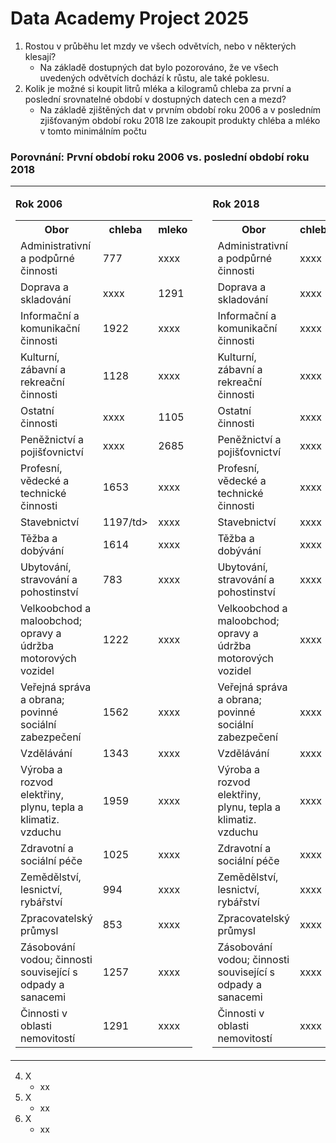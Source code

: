 # <b>Data Academy Project 2025</b>


1. Rostou v průběhu let mzdy ve všech odvětvích, nebo v některých klesají?
   - Na základě dostupných dat bylo pozorováno, že ve všech uvedených odvětvích dochází k růstu, ale také poklesu.
2. Kolik je možné si koupit litrů mléka a kilogramů chleba za první a poslední srovnatelné období v dostupných datech cen a mezd?
   - Na základě zjištěných dat v prvním období roku 2006 a v posledním zjišťovaným období roku 2018 lze zakoupit produkty chléba a mléko v tomto minimálním počtu
<h3>Porovnání: První období roku 2006 vs. poslední období roku 2018</h3>

<table>
<tr>
<td>

<b>Rok 2006</b>
<table>
  <tr>
    <th>Obor</th>
    <th>chleba</th>
    <th>mleko</th>
  </tr>
  <tr><td>Administrativní a podpůrné činnosti</td><td>777</td><td>xxxx</td></tr>
  <tr><td>Doprava a skladování</td><td>xxxx</td><td>1291</td></tr>
  <tr><td>Informační a komunikační činnosti</td><td>1922</td><td>xxxx</td></tr>
  <tr><td>Kulturní, zábavní a rekreační činnosti</td><td>1128</td><td>xxxx</td></tr>
  <tr><td>Ostatní činnosti</td><td>xxxx</td><td>1105</td></tr>
  <tr><td>Peněžnictví a pojišťovnictví</td><td>xxxx</td><td>2685</td></tr>
  <tr><td>Profesní, vědecké a technické činnosti</td><td>1653</td><td>xxxx</td></tr>
  <tr><td>Stavebnictví</td><td>1197/td><td>xxxx</td></tr>
  <tr><td>Těžba a dobývání</td><td>1614</td><td>xxxx</td></tr>
  <tr><td>Ubytování, stravování a pohostinství</td><td>783</td><td>xxxx</td></tr>
  <tr><td>Velkoobchod a maloobchod; opravy a údržba motorových vozidel</td><td>1222</td><td>xxxx</td></tr>
  <tr><td>Veřejná správa a obrana; povinné sociální zabezpečení</td><td>1562</td><td>xxxx</td></tr>
  <tr><td>Vzdělávání</td><td>1343</td><td>xxxx</td></tr>
  <tr><td>Výroba a rozvod elektřiny, plynu, tepla a klimatiz. vzduchu</td><td>1959</td><td>xxxx</td></tr>
  <tr><td>Zdravotní a sociální péče</td><td>1025</td><td>xxxx</td></tr>
  <tr><td>Zemědělství, lesnictví, rybářství</td><td>994</td><td>xxxx</td></tr>
  <tr><td>Zpracovatelský průmysl</td><td>853</td><td>xxxx</td></tr>
  <tr><td>Zásobování vodou; činnosti související s odpady a sanacemi</td><td>1257</td><td>xxxx</td></tr>
  <tr><td>Činnosti v oblasti nemovitostí</td><td>1291</td><td>xxxx</td></tr>
</table>

</td>
<td style="width: 50px;"></td> <!-- mezera mezi tabulkami -->
<td>

<b>Rok 2018</b>
<table>
  <tr>
    <th>Obor</th>
    <th>chleba</th>
    <th>mleko</th>
  </tr>
  <tr><td>Administrativní a podpůrné činnosti</td><td>xxxx</td><td>xxxx</td></tr>
  <tr><td>Doprava a skladování</td><td>xxxx</td><td>xxxx</td></tr>
  <tr><td>Informační a komunikační činnosti</td><td>xxxx</td><td>xxxx</td></tr>
  <tr><td>Kulturní, zábavní a rekreační činnosti</td><td>xxxx</td><td>xxxx</td></tr>
  <tr><td>Ostatní činnosti</td><td>xxxx</td><td>xxxx</td></tr>
  <tr><td>Peněžnictví a pojišťovnictví</td><td>xxxx</td><td>xxxx</td></tr>
  <tr><td>Profesní, vědecké a technické činnosti</td><td>xxxx</td><td>xxxx</td></tr>
  <tr><td>Stavebnictví</td><td>xxxx</td><td>xxxx</td></tr>
  <tr><td>Těžba a dobývání</td><td>xxxx</td><td>xxxx</td></tr>
  <tr><td>Ubytování, stravování a pohostinství</td><td>xxxx</td><td>xxxx</td></tr>
  <tr><td>Velkoobchod a maloobchod; opravy a údržba motorových vozidel</td><td>xxxx</td><td>xxxx</td></tr>
  <tr><td>Veřejná správa a obrana; povinné sociální zabezpečení</td><td>xxxx</td><td>xxxx</td></tr>
  <tr><td>Vzdělávání</td><td>xxxx</td><td>xxxx</td></tr>
  <tr><td>Výroba a rozvod elektřiny, plynu, tepla a klimatiz. vzduchu</td><td>xxxx</td><td>xxxx</td></tr>
  <tr><td>Zdravotní a sociální péče</td><td>xxxx</td><td>xxxx</td></tr>
  <tr><td>Zemědělství, lesnictví, rybářství</td><td>xxxx</td><td>xxxx</td></tr>
  <tr><td>Zpracovatelský průmysl</td><td>xxxx</td><td>xxxx</td></tr>
  <tr><td>Zásobování vodou; činnosti související s odpady a sanacemi</td><td>xxxx</td><td>xxxx</td></tr>
  <tr><td>Činnosti v oblasti nemovitostí</td><td>xxxx</td><td>xxxx</td></tr>
</table>

</td>
</tr>
</table>

4. X
   - xx
5. X
   - xx
6. X
   - xx
